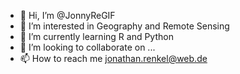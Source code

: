 - 👋 Hi, I’m @JonnyReGIF
- 👀 I’m interested in Geography and Remote Sensing
- 🌱 I’m currently learning R and Python
- 💞️ I’m looking to collaborate on ...
- 📫 How to reach me jonathan.renkel@web.de

<!---
JonnyReGIF/JonnyReGIF is a ✨ special ✨ repository because its `README.md` (this file) appears on your GitHub profile.
You can click the Preview link to take a look at your changes.
--->
